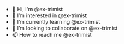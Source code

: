 - 👋 Hi, I’m @ex-trimist
- 👀 I’m interested in @ex-trimist
- 🌱 I’m currently learning @ex-trimist
- 💞️ I’m looking to collaborate on @ex-trimist
- 📫 How to reach me @ex-trimist

<!---
ex-trimist/ex-trimist is a ✨ special ✨ repository because its `README.md` (this file) appears on your GitHub profile.
You can click the Preview link to take a look at your changes.
--->
